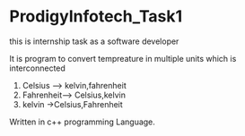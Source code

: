 # ProdigyInfotech_Task1
this is internship task as a software developer

It is program to convert tempreature in multiple units which is interconnected
1. Celsius --> kelvin,fahrenheit
2. Fahrenheit--> Celsius,kelvin
3. kelvin ->Celsius,Fahrenheit

Written in c++ programming Language.
